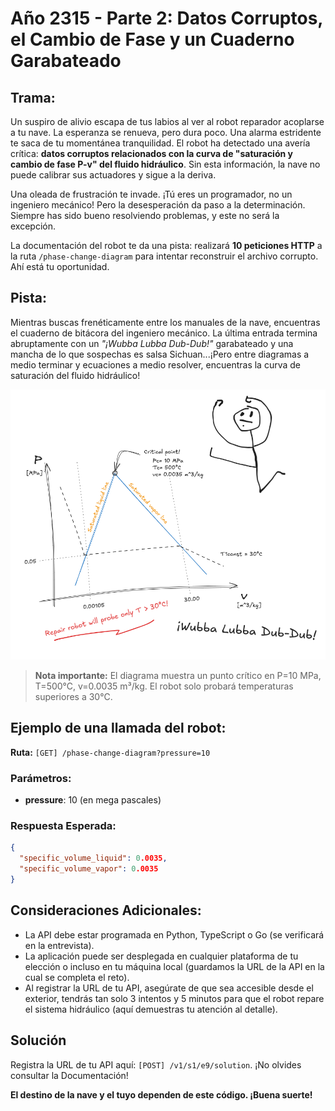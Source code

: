 # Año 2315 - Parte 2: Datos Corruptos, el Cambio de Fase y un Cuaderno Garabateado

## Trama:

Un suspiro de alivio escapa de tus labios al ver al robot reparador acoplarse a tu nave. La esperanza se renueva, pero dura poco. Una alarma estridente te saca de tu momentánea tranquilidad. El robot ha detectado una avería crítica: **datos corruptos relacionados con la curva de "saturación y cambio de fase P-v" del fluido hidráulico**. Sin esta información, la nave no puede calibrar sus actuadores y sigue a la deriva.

Una oleada de frustración te invade. ¡Tú eres un programador, no un ingeniero mecánico! Pero la desesperación da paso a la determinación. Siempre has sido bueno resolviendo problemas, y este no será la excepción.

La documentación del robot te da una pista: realizará **10 peticiones HTTP** a la ruta `/phase-change-diagram` para intentar reconstruir el archivo corrupto. Ahí está tu oportunidad.

## Pista:

Mientras buscas frenéticamente entre los manuales de la nave, encuentras el cuaderno de bitácora del ingeniero mecánico. La última entrada termina abruptamente con un *"¡Wubba Lubba Dub-Dub!"* garabateado y una mancha de lo que sospechas es salsa Sichuan...¡Pero entre diagramas a medio terminar y ecuaciones a medio resolver, encuentras la curva de saturación del fluido hidráulico!

![Diagrama de fase P-v del fluido hidráulico](../assets/pv_diagram.png)

> **Nota importante:** El diagrama muestra un punto crítico en P=10 MPa, T=500°C, v=0.0035 m³/kg. El robot solo probará temperaturas superiores a 30°C.

## Ejemplo de una llamada del robot:

**Ruta:** `[GET] /phase-change-diagram?pressure=10`

### Parámetros:

- **pressure**: 10 (en mega pascales)

### Respuesta Esperada:

```json
{
  "specific_volume_liquid": 0.0035,
  "specific_volume_vapor": 0.0035
}
```

## Consideraciones Adicionales:

- La API debe estar programada en Python, TypeScript o Go (se verificará en la entrevista).
- La aplicación puede ser desplegada en cualquier plataforma de tu elección o incluso en tu máquina local (guardamos la URL de la API en la cual se completa el reto).
- Al registrar la URL de tu API, asegúrate de que sea accesible desde el exterior, tendrás tan solo 3 intentos y 5 minutos para que el robot repare el sistema hidráulico (aquí demuestras tu atención al detalle).

## Solución

Registra la URL de tu API aquí: `[POST] /v1/s1/e9/solution`.
¡No olvides consultar la Documentación!

**El destino de la nave y el tuyo dependen de este código. ¡Buena suerte!**